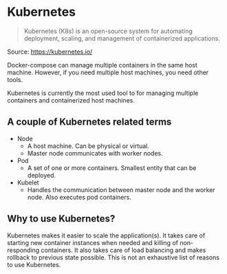 # Kubernetes

> Kubernetes (K8s) is an open-source system for automating deployment, scaling, and management of containerized applications.

Source: https://kubernetes.io/

Docker-compose can manage multiple containers in the same host machine. However, if you need multiple host machines, you need other tools.

Kubernetes is currently the most used tool to for managing multiple containers and containerized host machines.

## A couple of Kubernetes related terms

* Node
    * A host machine. Can be physical or virtual.
    * Master node communicates with worker nodes.
* Pod
    * A set of one or more containers. Smallest entity that can be deployed.
* Kubelet
    * Handles the communication between master node and the worker node. Also executes pod containers.

## Why to use Kubernetes?

Kubernetes makes it easier to scale the application(s). It takes care of starting new container instances when needed and killing of non-responding containers. It also takes care of load balancing and makes rollback to previous state possible. This is not an exhaustive list of reasons to use Kubernetes.

